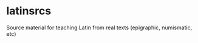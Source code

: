 latinsrcs
=========

Source material for teaching Latin from real texts (epigraphic, numismatic, etc)
